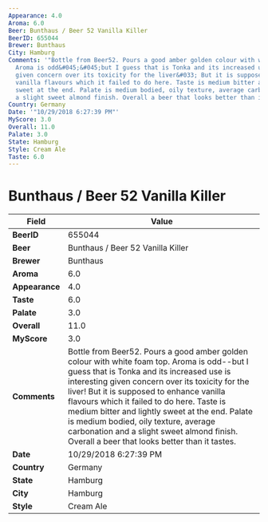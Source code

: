 ```yaml
---
Appearance: 4.0
Aroma: 6.0
Beer: Bunthaus / Beer 52 Vanilla Killer
BeerID: 655044
Brewer: Bunthaus
City: Hamburg
Comments: '"Bottle from Beer52. Pours a good amber golden colour with white foam top.
  Aroma is odd&#045;&#045;but I guess that is Tonka and its increased use is interesting
  given concern over its toxicity for the liver&#033; But it is supposed to enhance
  vanilla flavours which it failed to do here. Taste is medium bitter and lightly
  sweet at the end. Palate is medium bodied, oily texture, average carbonation and
  a slight sweet almond finish. Overall a beer that looks better than it tastes. "'
Country: Germany
Date: '"10/29/2018 6:27:39 PM"'
MyScore: 3.0
Overall: 11.0
Palate: 3.0
State: Hamburg
Style: Cream Ale
Taste: 6.0
---
```


# Bunthaus / Beer 52 Vanilla Killer

| Field         | Value |
|---------------|-------|
| **BeerID** | 655044 |
| **Beer** | Bunthaus / Beer 52 Vanilla Killer |
| **Brewer** | Bunthaus |
| **Aroma** | 6.0 |
| **Appearance** | 4.0 |
| **Taste** | 6.0 |
| **Palate** | 3.0 |
| **Overall** | 11.0 |
| **MyScore** | 3.0 |
| **Comments** | Bottle from Beer52. Pours a good amber golden colour with white foam top. Aroma is odd&#045;&#045;but I guess that is Tonka and its increased use is interesting given concern over its toxicity for the liver&#033; But it is supposed to enhance vanilla flavours which it failed to do here. Taste is medium bitter and lightly sweet at the end. Palate is medium bodied, oily texture, average carbonation and a slight sweet almond finish. Overall a beer that looks better than it tastes.  |
| **Date** | 10/29/2018 6:27:39 PM |
| **Country** | Germany |
| **State** | Hamburg |
| **City** | Hamburg |
| **Style** | Cream Ale |
